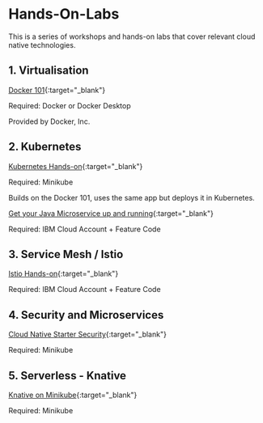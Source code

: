 # Hands-On-Labs

This is a series of workshops and hands-on labs that cover relevant cloud native technologies.

## 1. Virtualisation

[Docker 101](https://www.docker.com/101-tutorial){:target="_blank"}

Required: Docker or Docker Desktop

Provided by Docker, Inc.

## 2. Kubernetes

[Kubernetes Hands-on](https://harald-u.github.io/kubernetes-handson/){:target="_blank"}

Required: Minikube

Builds on the Docker 101, uses the same app but deploys it in Kubernetes.

[Get your Java Microservice up and running](https://harald-u.github.io/java-microservice-handson/){:target="_blank"}

Required: IBM Cloud Account + Feature Code

## 3. Service Mesh / Istio

[Istio Hands-on](https://harald-u.github.io/istio-handson/){:target="_blank"}

Required: IBM Cloud Account + Feature Code

## 4. Security and Microservices

[Cloud Native Starter Security](https://harald-u.github.io/security-and-microservices/){:target="_blank"}

Required: Minikube

## 5. Serverless - Knative

[Knative on Minikube](https://harald-u.github.io/knative-on-minikube/){:target="_blank"}

Required: Minikube
